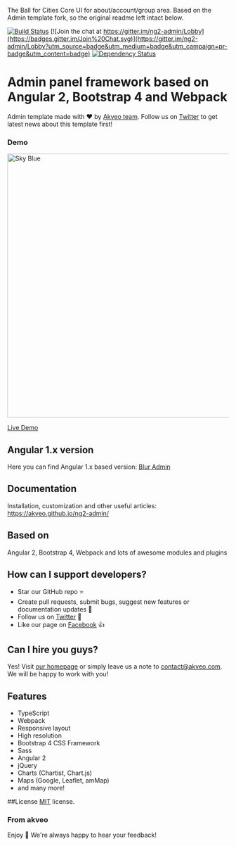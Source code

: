 The Ball for Cities Core UI for about/account/group area. Based on the Admin template fork, so the original readme left intact below.


[![Build Status](https://travis-ci.org/akveo/ng2-admin.svg?branch=master)](https://travis-ci.org/akveo/ng2-admin)
[![Join the chat at https://gitter.im/ng2-admin/Lobby](https://badges.gitter.im/Join%20Chat.svg)](https://gitter.im/ng2-admin/Lobby?utm_source=badge&utm_medium=badge&utm_campaign=pr-badge&utm_content=badge)
[![Dependency Status](https://david-dm.org/akveo/ng2-admin/status.svg)](https://david-dm.org/akveo/ng2-admin)

# Admin panel framework based on Angular 2, Bootstrap 4 and Webpack

Admin template made with :heart:  by [Akveo team](http://akveo.com/). Follow us on [Twitter](https://twitter.com/akveo_inc) to get latest news about this template first!

### Demo

<a target="_blank" href="http://akveo.com/ng2-admin/"><img src="http://i.imgur.com/QK9AzHj.jpg" width="600" alt="Sky Blue"/></a>

<a target="_blank" href="http://akveo.com/ng2-admin/">Live Demo</a>

## Angular 1.x version
Here you can find Angular 1.x based version: [Blur Admin](http://akveo.github.io/blur-admin/)
 
## Documentation
Installation, customization and other useful articles: https://akveo.github.io/ng2-admin/

## Based on
Angular 2, Bootstrap 4, Webpack and lots of awesome modules and plugins

## How can I support developers?
- Star our GitHub repo :star:
- Create pull requests, submit bugs, suggest new features or documentation updates :wrench:
- Follow us on [Twitter](https://twitter.com/akveo_inc) :feet:
- Like our page on [Facebook](https://www.facebook.com/akveo/) :thumbsup:

## Can I hire you guys?
Yes!  Visit [our homepage](http://akveo.com/) or simply leave us a note to [contact@akveo.com](mailto:contact@akveo.com). We will be happy to work with you!

## Features
* TypeScript
* Webpack
* Responsive layout
* High resolution
* Bootstrap 4 CSS Framework
* Sass
* Angular 2
* jQuery
* Charts (Chartist, Chart.js)
* Maps (Google, Leaflet, amMap)
* and many more!

##License
[MIT](LICENSE.txt) license.

### From akveo

Enjoy :metal:
We're always happy to hear your feedback!
